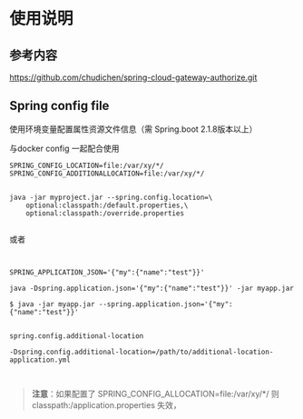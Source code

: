# 使用说明


## 参考内容

https://github.com/chudichen/spring-cloud-gateway-authorize.git

## Spring config file

使用环境变量配置属性资源文件信息（需 Spring.boot 2.1.8版本以上）

与docker config 一起配合使用


```
SPRING_CONFIG_LOCATION=file:/var/xy/*/
SPRING_CONFIG_ADDITIONALLOCATION=file:/var/xy/*/


java -jar myproject.jar --spring.config.location=\
    optional:classpath:/default.properties,\
    optional:classpath:/override.properties
    
```
或者
```shell


SPRING_APPLICATION_JSON='{"my":{"name":"test"}}'

java -Dspring.application.json='{"my":{"name":"test"}}' -jar myapp.jar

$ java -jar myapp.jar --spring.application.json='{"my":{"name":"test"}}'


spring.config.additional-location 

-Dspring.config.additional-location=/path/to/additional-location-application.yml



```


>**注意**：如果配置了 SPRING_CONFIG_ALLOCATION=file:/var/xy/*/ 则classpath:/application.properties 失效，


